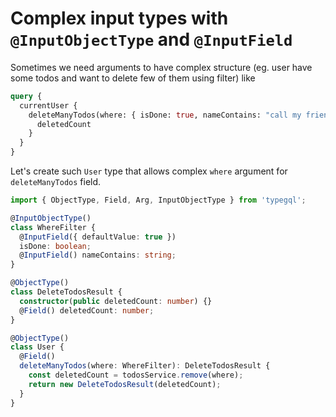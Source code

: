# Complex input types with `@InputObjectType` and `@InputField`

Sometimes we need arguments to have complex structure (eg. user have some todos and want to delete few of them using filter) like

```graphql
query {
  currentUser {
    deleteManyTodos(where: { isDone: true, nameContains: "call my friend" }) {
      deletedCount
    }
  }
}
```

Let's create such `User` type that allows complex `where` argument for `deleteManyTodos` field.

```ts
import { ObjectType, Field, Arg, InputObjectType } from 'typegql';

@InputObjectType()
class WhereFilter {
  @InputField({ defaultValue: true })
  isDone: boolean;
  @InputField() nameContains: string;
}

@ObjectType()
class DeleteTodosResult {
  constructor(public deletedCount: number) {}
  @Field() deletedCount: number;
}

@ObjectType()
class User {
  @Field()
  deleteManyTodos(where: WhereFilter): DeleteTodosResult {
    const deletedCount = todosService.remove(where);
    return new DeleteTodosResult(deletedCount);
  }
}
```
